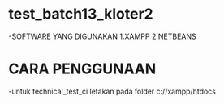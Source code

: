 # test_batch13_kloter2
-SOFTWARE YANG DIGUNAKAN
  1.XAMPP
  2.NETBEANS
# CARA PENGGUNAAN 
-untuk technical_test_ci letakan pada folder c://xampp/htdocs
